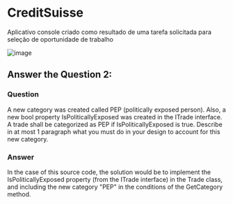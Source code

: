 # CreditSuisse
Aplicativo console criado como resultado de uma tarefa solicitada para seleção de oportunidade de trabalho

![image](https://user-images.githubusercontent.com/96745777/156699836-a2453472-3269-457e-bbf2-5d7e7b5f40aa.png)


## Answer the Question 2:

### Question
A new category was created called PEP (politically exposed person). 
Also, a new bool property  IsPoliticallyExposed was created in the ITrade interface. 
A trade shall be categorized as PEP if  IsPoliticallyExposed is true. 
Describe in at most 1 paragraph what you must do in your design to account for this  new category.

### Answer
In the case of this source code, the solution would be to implement the IsPoliticallyExposed property (from the ITrade interface) in the Trade class, and including the new category "PEP" in the conditions of the GetCategory method.



